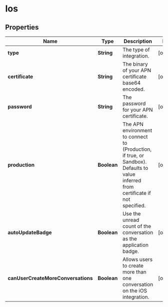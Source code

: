 

# Ios

## Properties

Name | Type | Description | Notes
------------ | ------------- | ------------- | -------------
**type** | **String** | The type of integration. |  [optional]
**certificate** | **String** | The binary of your APN certificate base64 encoded. |  [optional]
**password** | **String** | The password for your APN certificate. |  [optional]
**production** | **Boolean** | The APN environment to connect to (Production, if true, or Sandbox). Defaults to value inferred from certificate if not specified. |  [optional]
**autoUpdateBadge** | **Boolean** | Use the unread count of the conversation as the application badge. |  [optional]
**canUserCreateMoreConversations** | **Boolean** | Allows users to create more than one conversation on the iOS integration. |  [optional]



